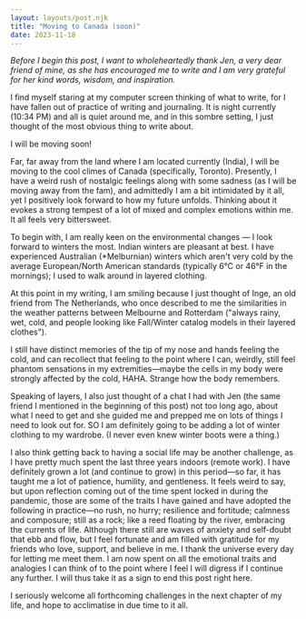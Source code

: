 ```yaml
---
layout: layouts/post.njk
title: "Moving to Canada (soon)"
date: 2023-11-18
---
```

_Before I begin this post, I want to wholeheartedly thank Jen, a very dear friend of mine, as she has encouraged me to write and I am very grateful for her kind words, wisdom, and inspiration._

I find myself staring at my computer screen thinking of what to write, for I have fallen out of practice of writing and journaling. It is night currently (10:34 PM) and all is quiet around me, and in this sombre setting, I just thought of the most obvious thing to write about.

I will be moving soon!

Far, far away from the land where I am located currently (India), I will be moving to the cool climes of Canada (specifically, Toronto). Presently, I have a weird rush of nostalgic feelings along with some sadness (as I will be moving away from the fam), and admittedly I am a bit intimidated by it all, yet I positively look forward to how my future unfolds. Thinking about it evokes a strong tempest of a lot of mixed and complex emotions within me. It all feels very bittersweet.

To begin with, I am really keen on the environmental changes — I look forward to winters the most. Indian winters are pleasant at best. I have experienced Australian (*Melburnian) winters which aren't very cold by the average European/North American standards (typically 6°C or 46°F in the mornings); I used to walk around in layered clothing. 

At this point in my writing, I am smiling because I just thought of Inge, an old friend from The Netherlands, who once described to me the similarities in the weather patterns between Melbourne and Rotterdam ("always rainy, wet, cold, and people looking like Fall/Winter catalog models in their layered clothes"). 

I still have distinct memories of the tip of my nose and hands feeling the cold, and can recollect that feeling to the point where I can, weirdly, still feel phantom sensations in my extremities—maybe the cells in my body were strongly affected by the cold, HAHA. Strange how the body remembers.

Speaking of layers, I also just thought of a chat I had with Jen (the same friend I mentioned in the beginning of this post) not too long ago, about what I need to get and she guided me and prepped me on lots of things I need to look out for. SO I am definitely going to be adding a lot of winter clothing to my wardrobe. (I never even knew winter boots were a thing.)

I also think getting back to having a social life may be another challenge, as I have pretty much spent the last three years indoors (remote work). I have definitely grown a lot (and continue to grow) in this period—so far, it has taught me a lot of patience, humility, and gentleness. It feels weird to say, but upon reflection coming out of the time spent locked in during the pandemic, those are some of the traits I have gained and have adopted the following in practice—no rush, no hurry; resilience and fortitude; calmness and composure; still as a rock; like a reed floating by the river, embracing the currents of life. Although there still are waves of anxiety and self-doubt that ebb and flow, but I feel fortunate and am filled with gratitude for my friends who love, support, and believe in me. I thank the universe every day for letting me meet them. I am now spent on all the emotional traits and analogies I can think of to the point where I feel I will digress if I continue any further. I will thus take it as a sign to end this post right here.

I seriously welcome all forthcoming challenges in the next chapter of my life, and hope to acclimatise in due time to it all. 
